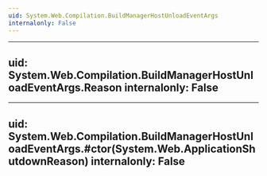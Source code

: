 ```yaml
---
uid: System.Web.Compilation.BuildManagerHostUnloadEventArgs
internalonly: False
---
```


---
uid: System.Web.Compilation.BuildManagerHostUnloadEventArgs.Reason
internalonly: False
---

---
uid: System.Web.Compilation.BuildManagerHostUnloadEventArgs.#ctor(System.Web.ApplicationShutdownReason)
internalonly: False
---
